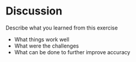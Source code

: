# Discussion

Describe what you learned from this exercise 

-  What things work well
-  What were the challenges
-  What can be done to further improve accuracy 